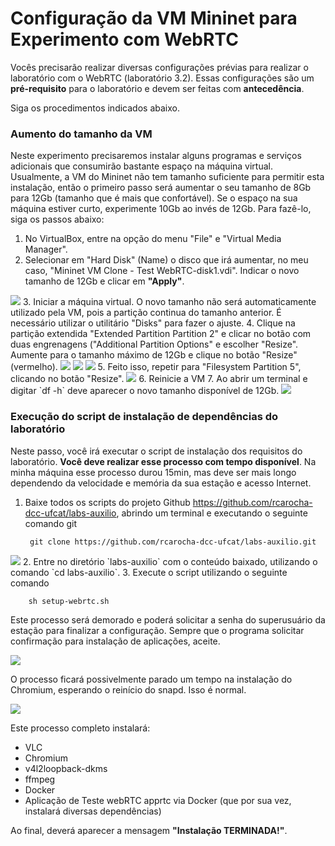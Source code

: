 # Configuração da VM Mininet para Experimento com WebRTC

Vocês precisarão realizar diversas configurações prévias para realizar o laboratório com o WebRTC (laboratório 3.2). Essas configurações são um **pré-requisito** para o laboratório e devem ser feitas com **antecedência**.

Siga os procedimentos indicados abaixo.

<!-- 
<img src="figs/2-virtual-media-manager.png" />
<img src="figs/3-vm-abrir-disks.png" />
4.1-vm-disks-botao.png
<img src="figs/7-vm-disks-resize-filesystem-resize.png" />
<img src="figs/8-git-clone-labs-auxilio.png" />
<img src="figs/10-parado-snapd.png" />
-->

### Aumento do tamanho da VM

Neste experimento precisaremos instalar alguns programas e serviços adicionais que consumirão  bastante espaço na máquina virtual. Usualmente, a VM do Mininet não tem tamanho suficiente para permitir esta instalação, então o primeiro passo será aumentar o seu tamanho de 8Gb para 12Gb (tamanho que é mais que confortável). Se o espaço na sua máquina estiver curto, experimente 10Gb ao invés de 12Gb. Para fazê-lo, siga os passos abaixo:

1. No VirtualBox, entre na opção do menu "File" e "Virtual Media Manager".
2. Selecionar em "Hard Disk" (Name) o disco que irá aumentar, no meu caso, "Mininet VM Clone - Test WebRTC-disk1.vdi". Indicar o novo tamanho de 12Gb e clicar em **"Apply"**.
  <img src="figs/1-aumentar-tamanho-vdi.png" />
3. Iniciar a máquina virtual. O novo tamanho não será automaticamente utilizado pela VM, pois a partição continua do tamanho anterior. É necessário utilizar o utilitário "Disks" para fazer o ajuste.
4. Clique na partição extendida "Extended Partition Partition 2" e clicar no botão com duas engrenagens ("Additional Partition Options" e escolher "Resize". Aumente para o tamanho máximo de 12Gb e clique no botão "Resize" (vermelho).
  <img src="figs/4-vm-disks-extended.png" />
  <img src="figs/5-vm-disks-resize.png" />
  <img src="figs/7-vm-disks-resize-filesystem-resize.png" />
5. Feito isso, repetir para "Filesystem Partition 5", clicando no botão "Resize".

  <img src="figs/6-vm-disks-resize-filesystem.png" />
6. Reinicie a VM
7. Ao abrir um terminal e digitar `df -h` deve aparecer o novo tamanho disponível de 12Gb.

  <img src="figs/7-vm-resize-ok.png" />

### Execução do script de instalação de dependências do laboratório

Neste passo, você irá executar o script de instalação dos requisitos do laboratório. **Você deve realizar esse processo com tempo disponível**. Na minha máquina esse processo durou 15min, mas deve ser mais longo dependendo da velocidade e memória da sua estação e acesso Internet.

1. Baixe todos os scripts do projeto Github <https://github.com/rcarocha-dcc-ufcat/labs-auxilio>, abrindo um terminal e executando o seguinte comando git 

        git clone https://github.com/rcarocha-dcc-ufcat/labs-auxilio.git
        
  <img src="figs/8-git-clone-labs-auxilio.png" />
2. Entre no diretório `labs-auxilio` com o conteúdo baixado, utilizando o comando `cd labs-auxilio`.
3. Execute o script utilizando o seguinte comando

        sh setup-webrtc.sh

   Este processo será demorado e poderá solicitar a senha do superusuário da estação para finalizar a configuração. Sempre que o programa solicitar confirmação para instalação de aplicações, aceite.
   
   <img src="figs/9-script-confirmacao-apt-get.png" />
   
   O processo ficará possivelmente parado um tempo na instalação do Chromium, esperando o reinício do snapd. Isso é normal. 
   
   <img src="figs/10-parado-snapd.png" />

Este processo completo instalará:

* VLC
* Chromium
* v4l2loopback-dkms
* ffmpeg
* Docker
* Aplicação de Teste webRTC apprtc via Docker (que por sua vez, instalará diversas dependências)

Ao final, deverá aparecer a mensagem **"Instalação TERMINADA!"**.
